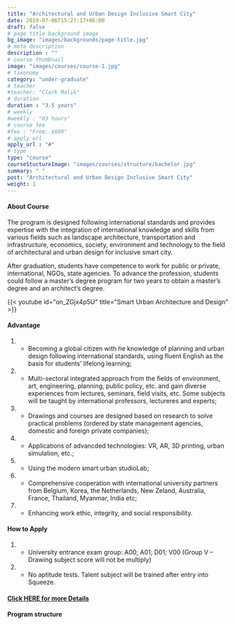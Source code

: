 ```yaml
---
title: "Architectural and Urban Design Inclusive Smart City"
date: 2019-07-06T15:27:17+06:00
draft: false
# page title background image
bg_image: "images/backgrounds/page-title.jpg"
# meta description
description : ""
# course thumbnail
image: "images/courses/course-1.jpg"
# taxonomy
category: "under-graduate"
# teacher
#teacher: "Clark Malik"
# duration
duration : "3.5 years"
# weekly
#weekly : "03 hours"
# course fee
#fee : "From: $699"
# apply url
apply_url : "#"
# type
type: "course"
courseStuctureImage: "images/courses/structure/bachelor.jpg"
summary: " "
post: "Architectural and Urban Design Inclusive Smart City"
weight: 1
---
```



#### About Course

The program is designed following international standards and provides expertise with the integration of international knowledge and skills from various fields such as landscape architecture, transportation and infrastructure, economics, society, environment and technology to the field of architectural and urban design for inclusive smart city.  

After graduation, students have competence to work for public or private, international, NGOs, state agencies. To advance the profession, students could follow a master’s degree program for two years to obtain a master’s degree and an architect’s degree.

{{< youtube id="on_ZGjx4p5U" title="Smart Urban Architecture and Design" >}}

#### Advantage

1. *	Becoming a global citizen with  he knowledge of planning and urban design following international standards, using fluent English as the basis for students’ lifelong learning;
2. *	Multi-sectoral integrated approach from the fields of environment, art, engineering, planning, public policy, etc. and gain diverse experiences from lectures, seminars, field visits, etc. Some subjects will be taught by international professors, lectureres and experts;
3. *	Drawings and courses are designed based on research to solve practical problems (ordered by state management agencies, domestic and foreign private companies);
4. *	Applications of advancded technologies: VR, AR, 3D printing, urban simulation, etc.; 

5. *	Using the modern smart urban studioLab;
6. *	Comprehensive cooperation with international university partners from Belgium, Korea, the Netherlands, New Zeland, Australia, France, Thailand, Myanmar, India etc;
7. *	Enhancing work ethic, integrity, and social responsibility.


#### How to Apply

1. * University entrance exam group: A00; A01; D01; V00 (Group V – Drawing subject score will not be multiply)

2. * No aptitude tests. Talent subject will be trained after entry into Squeeze.

#### [Click HERE for more Details](https://www.ueh.edu.vn/dao-tao/dai-hoc-chinh-quy/cu-nhan-chinh-quy-chuan/kien-truc-va-thiet-ke-do-thi-thong-minh/?fbclid=IwAR2NpSrtyKgf7cPVM--jJOa42jbvd-inHWMR1ULdk9jFbr3KvYR_8rTCuDU)


#### Program structure 